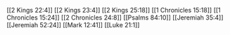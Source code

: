 [[2 Kings 22:4]]
[[2 Kings 23:4]]
[[2 Kings 25:18]]
[[1 Chronicles 15:18]]
[[1 Chronicles 15:24]]
[[2 Chronicles 24:8]]
[[Psalms 84:10]]
[[Jeremiah 35:4]]
[[Jeremiah 52:24]]
[[Mark 12:41]]
[[Luke 21:1]]
